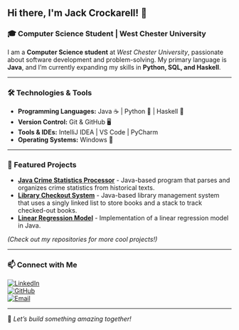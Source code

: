 ## Hi there, I'm Jack Crockarell! 👋

### 🎓 Computer Science Student | West Chester University

I am a **Computer Science student** at *West Chester University*, passionate about software development and problem-solving. My primary language is **Java**, and I’m currently expanding my skills in **Python, SQL, and Haskell**.

---

### 🛠️ Technologies & Tools

- **Programming Languages:** Java ☕ | Python 🐍 | Haskell 🔢
- **Version Control:** Git & GitHub 🖥️
- **Tools & IDEs:** IntelliJ IDEA | VS Code | PyCharm
- **Operating Systems:** Windows 🏁 

---

### 🌟 Featured Projects

- **[Java Crime Statistics Processor](https://github.com/jackcrockarell/Text-Processor)** - Java-based program that parses and organizes crime statistics from historical texts.
- **[Library Checkout System](https://github.com/jackcrockarell/Library-Linked-List)** - Java-based library management system that uses a singly linked list to store books and a stack to track checked-out books.
- **[Linear Regression Model](https://github.com/your-repo)** - Implementation of a linear regression model in Java.

*(Check out my repositories for more cool projects!)*

---

### 📫 Connect with Me

[![LinkedIn](https://img.shields.io/badge/LinkedIn-Jack%20Crockarell-blue?logo=linkedin)](https://www.linkedin.com/in/jack-crockarell-6a7214228/)  
[![GitHub](https://img.shields.io/badge/GitHub-Jack%20Crockarell-181717?logo=github)](https://github.com/jackcrockarell)  
[![Email](https://img.shields.io/badge/Email-jack.crockarell@gmail.com-red?logo=gmail)](mailto:jack.crockarell@gmail.com)  

---

🚀 *Let’s build something amazing together!*
